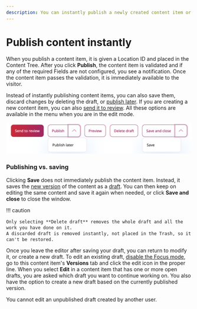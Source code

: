 ```yaml
---
description: You can instantly publish a newly created content item or save its draft for editing.
---
```


# Publish content instantly

When you publish a content item, it is given a Location ID and placed in the Content Tree.
After you click **Publish**, the content item is validated and if any of the required
Fields are not configured, you see a notification.
Once the content item passes the validation, it is immediately available to the visitor.

Instead of instantly publishing content items, you can also save them, discard changes by deleting the draft, or [publish later](schedule_publishing.md#date-based-publishing).
If you are creating a new content item, you can also [send it to review](editorial_workflow.md).
All these options are available in the menu when you are in the edit mode.

![Publishing options](img/publishing_options.png "Publishing options")

### Publishing vs. saving

Clicking **Save** does not immediately publish the content item.
Instead, it saves the [new version](content_versions.md) of the content as a [draft](content_versions.md/#drafts).
You can then keep on editing the same content and save it again when needed,
or click **Save and close** to close the window.

!!! caution

    Only selecting **Delete draft** removes the whole draft and all the work you have done on it.
    A discarded draft is removed instantly, not placed in the Trash, so it can't be restored.

Once you leave the editor after saving your draft, you can return to modify it, or create a new draft.
To edit an existing draft, [disable the Focus mode](../getting_started/discover_ui.md#disable-focus-mode), go to this content item's **Versions** tab and click the edit icon in the proper line.
When you select **Edit** in a content item that has one or more open drafts,
you are asked which draft you want to continue working on.
You also have the option to create a new draft based on the currently published version.

You cannot edit an unpublished draft created by another user.
